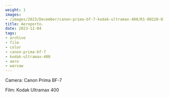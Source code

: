 ```yaml
---
weight: 1
images:
- /images/2023/December/canon-prima-bf-7-kodak-ultramax-400/R1-00220-019A.JPG
title: Aeroporto.
date: 2023-12-04
tags:
- archive
- film
- color
- canon-prima-bf-7
- kodak-ultramax-400
- aero
- warsaw
---
```


Camera: Canon Prima BF-7

Film: Kodak Ultramax 400

